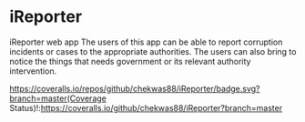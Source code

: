 # iReporter
iReporter web app 
The users of this app can be able to report corruption incidents or cases to the appropriate authorities.
The users can also bring to notice the things that needs government or its relevant authority intervention.


https://coveralls.io/repos/github/chekwas88/iReporter/badge.svg?branch=master(Coverage Status)!:https://coveralls.io/github/chekwas88/iReporter?branch=master
